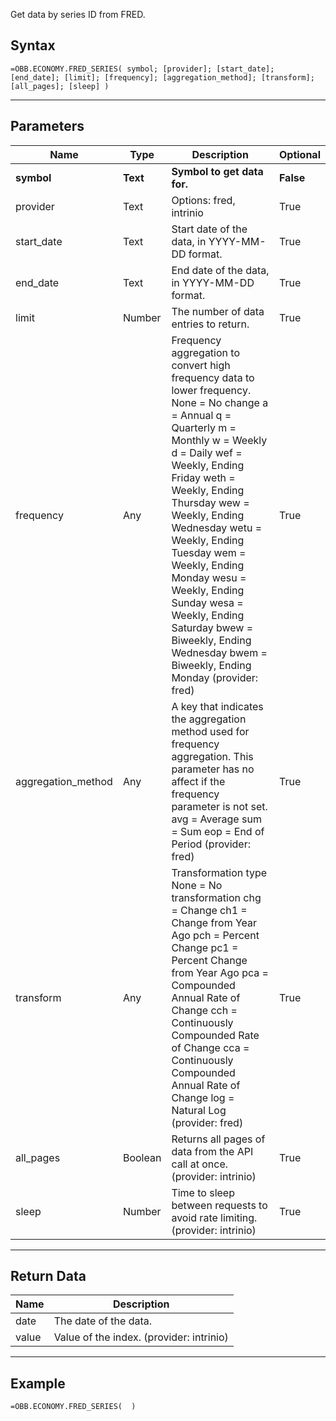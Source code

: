 <!-- markdownlint-disable MD041 -->

Get data by series ID from FRED.

## Syntax

```excel wordwrap
=OBB.ECONOMY.FRED_SERIES( symbol; [provider]; [start_date]; [end_date]; [limit]; [frequency]; [aggregation_method]; [transform]; [all_pages]; [sleep] )
```

---

## Parameters

| Name | Type | Description | Optional |
| ---- | ---- | ----------- | -------- |
| **symbol** | **Text** | **Symbol to get data for.** | **False** |
| provider | Text | Options: fred, intrinio | True |
| start_date | Text | Start date of the data, in YYYY-MM-DD format. | True |
| end_date | Text | End date of the data, in YYYY-MM-DD format. | True |
| limit | Number | The number of data entries to return. | True |
| frequency | Any | Frequency aggregation to convert high frequency data to lower frequency. None = No change a = Annual q = Quarterly m = Monthly w = Weekly d = Daily wef = Weekly, Ending Friday weth = Weekly, Ending Thursday wew = Weekly, Ending Wednesday wetu = Weekly, Ending Tuesday wem = Weekly, Ending Monday wesu = Weekly, Ending Sunday wesa = Weekly, Ending Saturday bwew = Biweekly, Ending Wednesday bwem = Biweekly, Ending Monday (provider: fred) | True |
| aggregation_method | Any | A key that indicates the aggregation method used for frequency aggregation. This parameter has no affect if the frequency parameter is not set. avg = Average sum = Sum eop = End of Period (provider: fred) | True |
| transform | Any | Transformation type None = No transformation chg = Change ch1 = Change from Year Ago pch = Percent Change pc1 = Percent Change from Year Ago pca = Compounded Annual Rate of Change cch = Continuously Compounded Rate of Change cca = Continuously Compounded Annual Rate of Change log = Natural Log (provider: fred) | True |
| all_pages | Boolean | Returns all pages of data from the API call at once. (provider: intrinio) | True |
| sleep | Number | Time to sleep between requests to avoid rate limiting. (provider: intrinio) | True |

---

## Return Data

| Name | Description |
| ---- | ----------- |
| date | The date of the data.  |
| value | Value of the index. (provider: intrinio) |
---

## Example

```excel wordwrap
=OBB.ECONOMY.FRED_SERIES(  )
```

